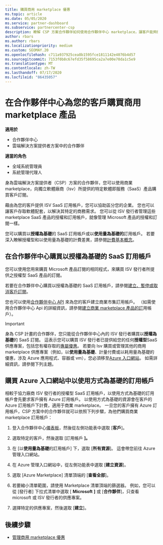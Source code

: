 ```yaml
---
title: 購買商用 marketplace 優惠
ms.topic: article
ms.date: 05/05/2020
ms.service: partner-dashboard
ms.subservice: partnercenter-csp
description: 瞭解 CSP 方案合作夥伴如何使用合作夥伴中心 marketplace，讓客戶能夠從獨立軟體廠商（Isv）購買 SaaS 優惠。
author: rbars
ms.author: rbars
ms.localizationpriority: medium
ms.custom: SEOMAY.20
ms.openlocfilehash: c711a937925cea8b1595fce1811142e4076b4d57
ms.sourcegitcommit: 7153f0b8c67efd35f58695ca2a7e00e70da1c5e9
ms.translationtype: MT
ms.contentlocale: zh-TW
ms.lasthandoff: 07/17/2020
ms.locfileid: "86435057"
---
```

# <a name="purchase-commercial-marketplace-products-for-your-customers-in-partner-center"></a>在合作夥伴中心為您的客戶購買商用 marketplace 產品

**適用於**

- 合作夥伴中心
- 雲端解決方案提供者方案中的合作夥伴

**適當的角色**

- 全域系統管理員
- 系統管理代理人

身為雲端解決方案提供者（CSP）方案的合作夥伴，您可以使用商業 marketplace，向獨立軟體廠商（Isv）所提供的特定軟體即服務（SaaS）產品購買客戶訂閱。 

藉由為您的客戶提供 ISV SaaS 訂用帳戶，您可以協助區分您的企業。 您也可以讓客戶存取軟體配套，以解決其特定的商務需求。 您可以從 ISV 發行者管理這些 marketplace SaaS 產品的授權和訂用帳戶，就像管理 Microsoft 產品的授權和訂閱一樣。

您可以購買以**授權為基礎**的 SaaS 訂用帳戶或以**使用量為基礎的**訂用帳戶。 若要深入瞭解授權型和以使用量為基礎的計費差異，請參閱[計費基本概念](billing-basics.md)。

## <a name="purchase-license-based-saas-subscriptions-in-partner-center"></a>在合作夥伴中心購買以授權為基礎的 SaaS 訂用帳戶

您可以使用您用來購買 Microsoft 產品訂閱的相同程式，來購買 ISV 發行者所提供之授權型 SaaS 產品的訂閱。

若要在合作夥伴中心購買以授權為基礎的 SaaS 訂用帳戶，請參閱[建立、暫停或取消客戶訂閱](create-a-new-subscription.md#create-a-new-subscription)。

您也可以使用[合作夥伴中心 API](https://docs.microsoft.com/partner-center/develop/) 來為您的客戶建立商業市集訂用帳戶。 （如需使用合作夥伴中心 Api 的詳細資訊，請參閱[建立商業 marketplace 產品的訂](https://docs.microsoft.com/partner-center/develop/create-subscription-azure-marketplace-products)用帳戶）。

>[!IMPORTANT]
> 身為 CSP 計畫的合作夥伴，您只能從合作夥伴中心內的 ISV 發行者購買以**授權為基礎**的 SaaS 訂閱。 這表示您可以購買 ISV 發行者已提供給您的任何**授權型**SaaS 供應專案，包括您有權存取的[專屬優惠](csp-commercial-marketplace-discover.md#learn-about-marketplace-exclusive-offers)。 若要向 Isv 購買或管理其他的商用 marketplace 供應專案（例如，以**使用量為基礎**、計量付費或以耗用量為基礎的優惠，涉及 Azure 應用程式、容器或 vm），您必須移至[Azure 入口網站](https://portal.azure.com/)。 如需詳細資訊，請參閱下列主題。

## <a name="purchase-usage-based-subscriptions-in-the-azure-portal"></a>購買 Azure 入口網站中以使用方式為基礎的訂用帳戶

相較于協力廠商 ISV 發行者的授權型 SaaS 訂用帳戶，以使用方式為基礎的訂用帳戶會先要求客戶擁有 Azure 訂用帳戶。 以使用方式為基礎的資源會在客戶的 Azure 訂用帳戶下計費，適用于商業 marketplace。 一旦您的客戶擁有 Azure 訂用帳戶，CSP 方案中的合作夥伴就可以依照下列步驟，為他們購買商業 marketplace 訂用帳戶：

1. 登入合作夥伴中心[儀表板](https://partner.microsoft.com/dashboard)，然後從左側功能表中選取 [**客戶**]。

2. 選取特定的客戶，然後選取 [訂用帳戶 **]。**  

3. 在 [以**使用量為基礎**的訂用帳戶] 下，選取 [**所有資源**]。 這會帶您前往 Azure 管理入口網站。

4. 在 Azure 管理入口網站中，從左側功能表中選取 [**建立資源**]。

5. 選取 [Azure Marketplace] 清單頂端的 [**查看全部**]。

6. 若要縮小清單範圍，請使用 Marketplace 清單頂端的篩選器。 例如，您可以從 [發行者] 下拉式清單中選取 [ **Microsoft** **]** 或 [**合作夥伴**]，只查看 microsoft 或 ISV 發行者的供應專案。

7. 選擇特定的供應專案，然後選取 [**建立**]。

## <a name="next-steps"></a>後續步驟

- [管理商用 marketplace 優惠](csp-commercial-marketplace-purchase.md)